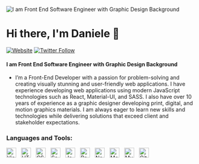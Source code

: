 
![I am Front End Software Engineer with Graphic Design Background](https://media.licdn.com/dms/image/D4D16AQH9lMK0nUStGw/profile-displaybackgroundimage-shrink_350_1400/0/1679002656592?e=1684972800&v=beta&t=h5LAEY_A83yqONW3fFRVtyILju4wUZO3Nn-_kUtjBws)
# Hi there, I'm Daniele 👋 

[![Website](https://img.shields.io/website?label=codeSTACKr.com&style=for-the-badge&url=https%3A%2F%2Fdlongo.dev)](https://dlongo.dev)
[![Twitter Follow](https://img.shields.io/twitter/follow/codeSTACKr?color=1DA1F2&logo=twitter&style=for-the-badge)](https://twitter.com/intent/follow?original_referer=https%3A%2F%2Fgithub.com%2FcodeSTACKr&screen_name=dlongodev)


#### I am Front End Software Engineer with Graphic Design Background
* I’m a Front-End Developer with a passion for problem-solving and creating visually stunning and user-friendly web applications. I have experience developing web applications using modern JavaScript technologies such as React, Material-UI, and SASS. I also have over 10 years of experience as a graphic designer developing print, digital, and motion graphics materials. I am always eager to learn new skills and technologies while delivering solutions that exceed client and stakeholder expectations.




### Languages and Tools:

<img align="left" alt="Visual Studio Code" width="26px" src="https://cdn.jsdelivr.net/gh/devicons/devicon/icons/vscode/vscode-original.svg" style="padding-right:10px;" />
<img align="left" alt="HTML5" width="26px" src="https://cdn.jsdelivr.net/gh/devicons/devicon/icons/html5/html5-original.svg" style="padding-right:10px;" />
<img align="left" alt="CSS3" width="26px" src="https://cdn.jsdelivr.net/gh/devicons/devicon/icons/css3/css3-original.svg" style="padding-right:10px;" />
<img align="left" alt="Sass" width="26px" src="https://cdn.jsdelivr.net/gh/devicons/devicon/icons/sass/sass-original.svg" style="padding-right:10px;" />
<img align="left" alt="JavaScript" width="26px" src="https://cdn.jsdelivr.net/gh/devicons/devicon/icons/javascript/javascript-original.svg" style="padding-right:10px;" />
<img align="left" alt="React" width="26px" src="https://cdn.jsdelivr.net/gh/devicons/devicon/icons/react/react-original.svg" style="padding-right:10px;" />
<img align="left" alt="Node.js" width="26px" src="https://cdn.jsdelivr.net/gh/devicons/devicon/icons/nodejs/nodejs-original.svg" style="padding-right:10px;" />
<img align="left" alt="MongoDB" width="26px" src="https://cdn.jsdelivr.net/gh/devicons/devicon/icons/mongodb/mongodb-original.svg" style="padding-right:10px;" />
<img align="left" alt="MySQL" width="26px" src="https://cdn.jsdelivr.net/gh/devicons/devicon/icons/mysql/mysql-original.svg" style="padding-right:10px;" />
<img align="left" alt="Git" width="26px" src="https://cdn.jsdelivr.net/gh/devicons/devicon/icons/git/git-original.svg" style="padding-right:10px;" />

<br />
<br />
